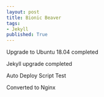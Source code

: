 ```yaml
---
layout: post
title: Bionic Beaver
tags: 
- Jekyll
published: True
---
```


Upgrade to Ubuntu 18.04 completed

Jekyll upgrade completed

Auto Deploy Script Test

Converted to Nginx 
